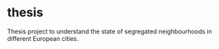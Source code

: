 # thesis
Thesis project to understand the state of segregated neighbourhoods in different European cities.

